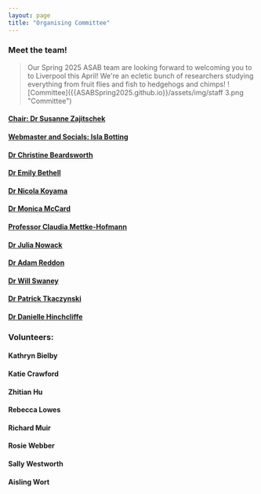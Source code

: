 ```yaml
---
layout: page
title: "Organising Committee"
---
```


### Meet the team!

>Our Spring 2025 ASAB team are looking forward to welcoming you to to Liverpool this April! We're an ecletic bunch of researchers studying everything from fruit flies and fish to hedgehogs and chimps!
![Committee]({{ASABSpring2025.github.io}}/assets/img/staff 3.png "Committee")  


#### [Chair: Dr Susanne Zajitschek](https://www.ljmu.ac.uk/about-us/staff-profiles/faculty-of-science/school-of-biological-and-environmental-sciences/susanne-zajitschek)
#### [Webmaster and Socials: Isla Botting](https://www.ljmu.ac.uk/about-us/staff-profiles/faculty-of-science/school-of-biological-and-environmental-sciences/isla-botting) 
#### [Dr Christine Beardsworth](https://www.ljmu.ac.uk/about-us/staff-profiles/faculty-of-science/school-of-biological-and-environmental-sciences/christine-beardsworth)
#### [Dr Emily Bethell](https://www.ljmu.ac.uk/about-us/staff-profiles/faculty-of-science/school-of-biological-and-environmental-sciences/emily-bethell)
#### [Dr Nicola Koyama](https://www.ljmu.ac.uk/about-us/staff-profiles/faculty-of-science/school-of-biological-and-environmental-sciences/nicola-koyama)
#### [Dr Monica McCard](https://www.ljmu.ac.uk/about-us/staff-profiles/faculty-of-science/school-of-biological-and-environmental-sciences/monica-mccard)
#### [Professor Claudia Mettke-Hofmann](https://www.ljmu.ac.uk/about-us/staff-profiles/faculty-of-science/school-of-biological-and-environmental-sciences/claudia-mettke-hofmann)
#### [Dr Julia Nowack](https://www.ljmu.ac.uk/about-us/staff-profiles/faculty-of-science/school-of-biological-and-environmental-sciences/julia-nowack)
#### [Dr Adam Reddon](https://www.ljmu.ac.uk/about-us/staff-profiles/faculty-of-science/school-of-biological-and-environmental-sciences/adam-reddon)
#### [Dr Will Swaney](https://www.ljmu.ac.uk/about-us/staff-profiles/faculty-of-science/school-of-biological-and-environmental-sciences/will-swaney)
#### [Dr Patrick Tkaczynski](https://www.ljmu.ac.uk/about-us/staff-profiles/faculty-of-science/school-of-biological-and-environmental-sciences/patrick-tkaczynski)
#### [Dr Danielle Hinchcliffe](https://profiles.ljmu.ac.uk/17400-danielle-hinchcliffe)

### Volunteers:
#### Kathryn Bielby
#### Katie Crawford 
#### Zhitian Hu
#### Rebecca Lowes
#### Richard Muir
#### Rosie Webber
#### Sally Westworth
#### Aisling Wort
